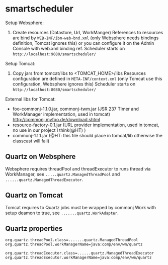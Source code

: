 # smartscheduler

Setup Websphere:
1. Create resources (Datastore, Url, WorkManger)
References to resources are bind by `WEB-INF/ibm-web-bnd.xml` (only Websphere needs bindings definition,  Tomcat ignores this) or you can configure it on the Admin Console with web.xml binding ref. 
Scheduler starts on `http://localhost:9080/smartscheduler/`

Setup Tomcat:
1. Copy jars from tomcat/libs to <TOMCAT_HOME>/libs
Resources configuration are defined in `META-INF/context.xml` (only Tomcat use this configuration, Websphere ignores this)
Scheduler starts on `http://localhost:8080/smartscheduler/` 

External libs for Tomcat: 
- foo-commonj-1.1.0.jar, commonj-twm.jar (JSR 237 Timer and WorkManager implementation, used in tomcat) http://commonj.myfoo.de/download.shtml
- resource-factory-0.1.jar (URL provider implementation, used in tomcat, no use in our project I think(@HT) )
- commonj-1.1.1.jar (@HT: this file should place in tomcat/lib otherwise the classcast will fail)



## Quartz on Websphere
Websphere requires threadPool and threadExecutor to runs thread via WorkManager, see `.....quartz.ManagedThreadPool` and `......quartz.ManagedThreadExecutor`.

## Quartz on Tomcat
Tomcat requires to Quartz jobs must be wrapped by commonj Work with setup deamon to true, see `.......quartz.WorkAdapter`.

## Quartz properties
```
org.quartz.threadPool.class=.......quartz.ManagedThreadPool
org.quartz.threadPool.workManagerName=java:comp/env/wm/quartz

org.quartz.threadExecutor.class=......quartz.ManagedThreadExecutor
org.quartz.threadExecutor.workManagerName=java:comp/env/wm/quartz
```

